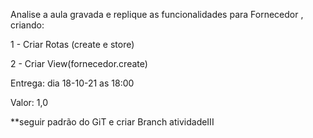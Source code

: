 Analise a aula gravada  e replique as funcionalidades para Fornecedor , criando:

1 - Criar Rotas (create e store) 

2 - Criar View(fornecedor.create)

Entrega: dia 18-10-21 as 18:00

Valor: 1,0 

**seguir padrão do GiT e criar  Branch atividadeIII
